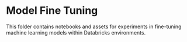 # Model Fine Tuning

This folder contains notebooks and assets for experiments in fine-tuning machine learning models within Databricks environments.